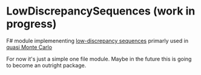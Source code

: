 # LowDiscrepancySequences (work in progress)

F# module implemenenting [low-discrepancy sequences](https://en.wikipedia.org/wiki/Low-discrepancy_sequence) primarly used in [quasi Monte Carlo](https://en.wikipedia.org/wiki/Quasi-Monte_Carlo_method)

For now it's just a simple one file module. Maybe in the future this is going to become an outright package.
